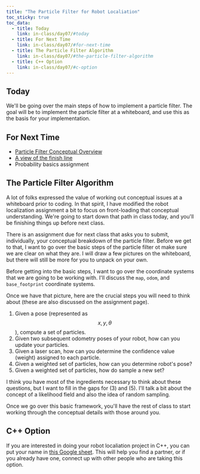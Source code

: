 ```yaml
---
title: "The Particle Filter for Robot Localiation"
toc_sticky: true
toc_data:
  - title: Today
    link: in-class/day07/#today
  - title: For Next Time
    link: in-class/day07/#for-next-time
  - title: The Particle Filter Algorithm
    link: in-class/day07/#the-particle-filter-algorithm
  - title: C++ Option
    link: in-class/day07/#c-option
---
```

## Today 

We'll be going over the main steps of how to implement a particle filter.  The goal will be to implement the particle filter at a whiteboard, and use this as the basis for your implementation.

## For Next Time

* [Particle Filter Conceptual Overview](../assignments/robot_localization#conceptual-overview-due-9-22)
* [A view of the finish line](../assignments/robot_localization#a-view-of-the-finish-line-and-getting-set-with-rviz)
* Probability basics assignment

## The Particle Filter Algorithm

A lot of folks expressed the value of working out conceptual issues at a whiteboard prior to coding.  In that spirit, I have modified the robot localization assignment a bit to focus on front-loading that conceptual understanding.  We're going to start down that path in class today, and you'll be finishing things up before next class.

There is an assignment due for next class that asks you to submit, individually, your conceptual breakdown of the particle filter.  Before we get to that, I want to go over the basic steps of the particle filter ot make sure we are clear on what they are.  I will draw a few pictures on the whiteboard, but there will still be more for you to unpack on your own.

Before getting into the basic steps, I want to go over the coordinate systems that we are going to be working with.  I'll discuss the ``map``, ``odom``, and ``base_footprint`` coordinate systems.

Once we have that picture, here are the crucial steps you will need to think about (these are also discussed on the assignment page).

1. Given a pose (represented as $$x, y, \theta$$), compute a set of particles.
2. Given two subsequent odometry poses of your robot, how can you update your particles.
3. Given a laser scan, how can you determine the confidence value (weight) assigned to each particle.
4. Given a weighted set of particles, how can you determine robot's pose?
5. Given a weighted set of particles, how do sample a new set?

I think you have most of the ingredients necessary to think about these questions, but I want to fill in the gaps for (3) and (5).  I'll talk a bit about the concept of a likelihood field and also the idea of random sampling.

Once we go over this basic framework, you'll have the rest of class to start working through the conceptual details with those around you.

## C++ Option

If you are interested in doing your robot localiation project in C++, you can put your name in [this Google sheet](https://docs.google.com/spreadsheets/d/1otiTHnTcRF86xMpGXRr7LC6BBAM2rOIRNFW75xpKt58/edit?usp=sharing).  This will help you find a partner, or if you already have one, connect up with other people who are taking this option.

